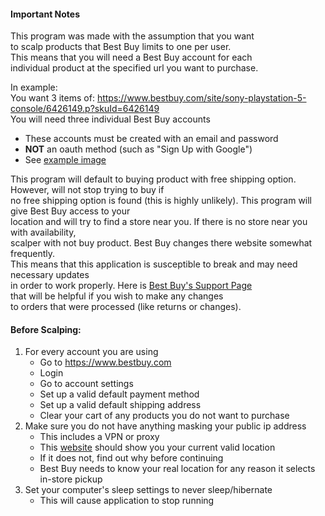 <!-- cutoff: col=115 -->
#### Important Notes

This program was made with the assumption that you want  
to scalp products that Best Buy limits to one per user.  
This means that you will need a Best Buy account for each  
individual product at the specified url you want to purchase.  

In example:  
You want 3 items of: <https://www.bestbuy.com/site/sony-playstation-5-console/6426149.p?skuId=6426149>  
You will need three individual Best Buy accounts

- These accounts must be created with an email and password
- **NOT** an oauth method (such as "Sign Up with Google")
- See [example image](https://www.flickr.com/photos/194329591@N06/51649422194/in/dateposted-public/)

This program will default to buying product with free shipping option. However, will not stop trying to buy if  
no free shipping option is found (this is highly unlikely). This program will give Best Buy access to your  
location and will try to find a store near you. If there is no store near you with availability,  
scalper with not buy product. Best Buy changes there website somewhat frequently.  
This means that this application is susceptible to break and may need necessary updates  
in order to work properly. Here is [Best Buy's Support Page](https://www.bestbuy.com/site/electronics/customer-service/pcmcat87800050001.c?id=pcmcat87800050001)  
that will be helpful if you wish to make any changes  
to orders that were processed (like returns or changes).

#### Before Scalping:

1. For every account you are using
    - Go to <https://www.bestbuy.com>
    - Login
    - Go to account settings
    - Set up a valid default payment method
    - Set up a valid default shipping address
    - Clear your cart of any products you do not want to purchase
2. Make sure you do not have anything masking your public ip address
    - This includes a VPN or proxy
    - This [website](https://whatismyipaddress.com) should show you your current valid location
    - If it does not, find out why before continuing
    - Best Buy needs to know your real location for any reason it selects in-store pickup
3. Set your computer's sleep settings to never sleep/hibernate
    - This will cause application to stop running